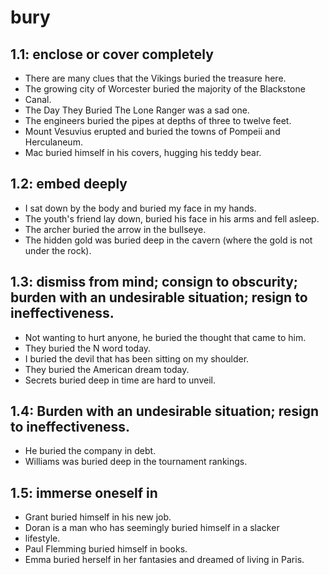 # bury
## 1.1: enclose or cover completely

  *  There are many clues that the Vikings buried the treasure here.
  *  The growing city of Worcester buried the majority of the Blackstone
  *  Canal.
  *  The Day They Buried The Lone Ranger was a sad one.
  *  The engineers buried the pipes at depths of three to twelve feet.
  *  Mount Vesuvius erupted and buried the towns of Pompeii and Herculaneum.
  *  Mac buried himself in his covers, hugging his teddy bear.

## 1.2: embed deeply

  *  I sat down by the body and buried my face in my hands.
  *  The youth's friend lay down, buried his face in his arms and fell asleep.
  *  The archer buried the arrow in the bullseye.
  *  The hidden gold was buried deep in the cavern (where the gold is not under the rock).

## 1.3: dismiss from mind; consign to obscurity; burden with an undesirable situation; resign to ineffectiveness.

  *  Not wanting to hurt anyone, he buried the thought that came to him.
  *  They buried the N word today.
  *  I buried the devil that has been sitting on my shoulder.
  *  They buried the American dream today.
  *  Secrets buried deep in time are hard to unveil.

## 1.4: Burden with an undesirable situation; resign to ineffectiveness.

  *  He buried the company in debt.
  *  Williams was buried deep in the tournament rankings.

## 1.5: immerse oneself in

  *  Grant buried himself in his new job.
  *  Doran is a man who has seemingly buried himself in a slacker
  *  lifestyle.
  *  Paul Flemming buried himself in books.
  *  Emma buried herself in her fantasies and dreamed of living in Paris.
